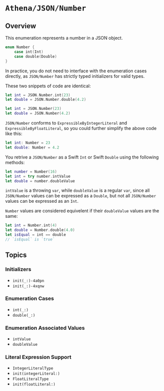 # ``Athena/JSON/Number``

## Overview

This enumeration represents a number in a JSON object.

```swift
enum Number {
    case int(Int)
    case double(Double)
}
```

In practice, you do not need to interface with the enumeration cases directly, as ``JSON/Number`` has strictly typed initializers for valid types.

These two snippets of code are identical:

```swift
let int = JSON.Number.int(23)
let double = JSON.Number.double(4.2)
```

```swift
let int = JSON.Number(23)
let double = JSON.Number(4.2)
```

``JSON/Number``  conforms to `ExpressibleByIntegerLiteral` and `ExpressibleByFloatLiteral`, so you could further simplify the above code like this:

```swift
let int: Number = 23
let double: Number = 4.2
```

You retrive a ``JSON/Number`` as a Swift `Int` or Swift `Double` using the following methods:

```swift
let number = Number(16)
let int = try number.intValue
let double = number.doubleValue
```

`intValue` is a throwing `var`, while `doubleValue` is a regular  `var`, since all ``JSON/Number`` values can be expressed as a `Double`, but not all ``JSON/Number`` values can be expressed as an `Int`.

``Number`` values are considered equivelent if their `doubleValue` values are the same:

```swift
let int = Number.int(4)
let double = Number.double(4.0)
let isEqual = int == double
// `isEqual` is `true`
```

## Topics

### Initializers

- ``init(_:)-4a0pn``
- ``init(_:)-4xqnw``

### Enumeration Cases

- ``int(_:)``
- ``double(_:)``

### Enumeration Associated Values

- ``intValue``
- ``doubleValue``

### Literal Expression Support

- ``IntegerLiteralType``
- ``init(integerLiteral:)``
- ``FloatLiteralType``
- ``init(floatLiteral:)``
